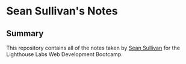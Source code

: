 # Sean Sullivan's Notes

## Summary

This repository contains all of the notes taken by [Sean Sullivan](https://github.com/seanssullivan) for the Lighthouse Labs Web Development Bootcamp.